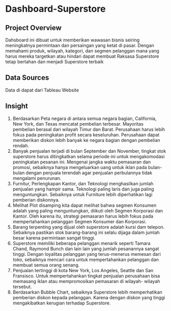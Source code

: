 # Dashboard-Superstore
## Project Overview
Dahsboard ini dibuat untuk memberikan wawasan bisnis seiring meningkatnya permintaan dan persaingan yang ketat di pasar. Dengan memahami produk, wilayah, kategori, dan segmen pelanggan mana yang harus mereka targetkan atau hindari dapat membuat Raksasa Superstore tetap bertahan dan menjadi Superstore terbaik

## Data Sources
Data di dapat dari Tableau Website

## Insight
1. Berdasarkan Peta negara di antara semua negara bagian, California, New York, dan Texas mencatat pembelian terbesar. Mayoritas pembelian berasal dari wilayah Timur dan Barat. Perusahaan harus lebih fokus pada peningkatan profit secara keseluruhan. Perusahaan dapat memberikan diskon lebih banyak ke negara bagian dengan pembelian rendah.
2. Banyak penjualan terjadi di bulan September dan November, tingkat stok superstore harus ditingkatkan selama periode ini untuk mengakomodasi peningkatan pesanan ini. Mengenai jangka waktu pemasaran dan promosi, sebaiknya hanya mengeluarkan uang untuk iklan pada bulan-bulan dengan penjuala terendah agar penjualan perbulannya tidak mengalami penurunan.
3. Furnitur, Perlengkapan Kantor, dan Teknologi menghasilkan jumlah penjualan yang hampir sama. Teknologi paling laris dan juga paling menguntungkan. Sebaiknya untuk Furniture lebih diperhatikan lagi pemberian diskonnya.
4. Melihat Plot disamping kita dapat melihat bahwa segmen Konsumen adalah yang paling menguntungkan, diikuti oleh Segmen Korporasi dan Kantor. Oleh karena itu, strategi pemasaran harus lebih fokus pada mempertahankan pelanggan Segmen Konsumer dan Korporasi.
5. Barang terpenting yang dijual oleh superstore adalah kursi dam telepon. Sebaiknya pastikan stok barang-barang ini selalu dijaga dalam jumlah besar karena permintaan sangat tinggi.
6. Superstore memiliki beberapa pelanggan menarik seperti Tamara Chand, Raymond Bunch dan lain lain yang jumlah pesanannya sangat tinggi. Dengan loyalitas pelanggan yang terus-menerus memesan dari toko, sebaiknya mencari cara untuk mempertahankan pelanggan dan membuat semua orang senang.
7. Penjualan tertinggi di kota New York, Los Angeles, Seattle dan San Fransisco. Untuk mempertahankan tingkat penjualan perusahaan bisa memasang iklan atau mempromosikan pemasaran di wilayah- wilayah tersebut.
8. Berdasarkan Bubble Chart, sebaiknya Superstore lebih memperhatikan pemberian diskon kepada pelanggan. Karena dengan diskon yang tinggi mengakibatkan kerugian terhadap Superstore. 

